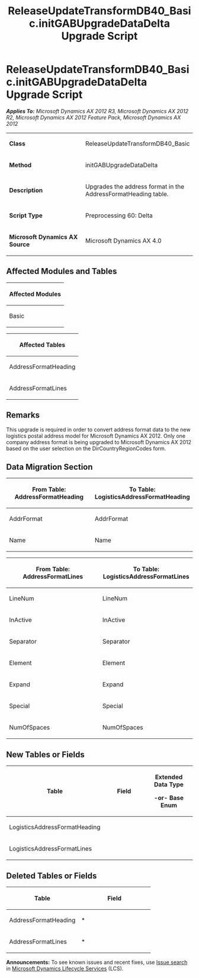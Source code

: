 ﻿---
title: ReleaseUpdateTransformDB40_Basic.initGABUpgradeDataDelta Upgrade Script
TOCTitle: ReleaseUpdateTransformDB40_Basic.initGABUpgradeDataDelta Upgrade Script
ms:assetid: ae883aef-044c-5aeb-d9c1-fff17815bb8d
ms:mtpsurl: https://msdn.microsoft.com/en-us/library/JJ686546(v=AX.60)
ms:contentKeyID: 49710501
ms.date: 05/18/2015
mtps_version: v=AX.60
---

# ReleaseUpdateTransformDB40\_Basic.initGABUpgradeDataDelta Upgrade Script 


_**Applies To:** Microsoft Dynamics AX 2012 R3, Microsoft Dynamics AX 2012 R2, Microsoft Dynamics AX 2012 Feature Pack, Microsoft Dynamics AX 2012_

<table>
<colgroup>
<col style="width: 50%" />
<col style="width: 50%" />
</colgroup>
<tbody>
<tr class="odd">
<td><p><strong>Class</strong></p></td>
<td><p>ReleaseUpdateTransformDB40_Basic</p></td>
</tr>
<tr class="even">
<td><p><strong>Method</strong></p></td>
<td><p>initGABUpgradeDataDelta</p></td>
</tr>
<tr class="odd">
<td><p><strong>Description</strong></p></td>
<td><p>Upgrades the address format in the AddressFormatHeading table.</p></td>
</tr>
<tr class="even">
<td><p><strong>Script Type</strong></p></td>
<td><p>Preprocessing 60: Delta</p></td>
</tr>
<tr class="odd">
<td><p><strong>Microsoft Dynamics AX Source</strong></p></td>
<td><p>Microsoft Dynamics AX 4.0</p></td>
</tr>
</tbody>
</table>


## Affected Modules and Tables

<table>
<colgroup>
<col style="width: 100%" />
</colgroup>
<thead>
<tr class="header">
<th><p>Affected Modules</p></th>
</tr>
</thead>
<tbody>
<tr class="odd">
<td><p>Basic</p></td>
</tr>
</tbody>
</table>


<table>
<colgroup>
<col style="width: 100%" />
</colgroup>
<thead>
<tr class="header">
<th><p>Affected Tables</p></th>
</tr>
</thead>
<tbody>
<tr class="odd">
<td><p>AddressFormatHeading</p></td>
</tr>
<tr class="even">
<td><p>AddressFormatLines</p></td>
</tr>
</tbody>
</table>


## Remarks

This upgrade is required in order to convert address format data to the new logistics postal address model for Microsoft Dynamics AX 2012. Only one company address format is being upgraded to Microsoft Dynamics AX 2012 based on the user selection on the DirCountryRegionCodes form.

## Data Migration Section

<table>
<colgroup>
<col style="width: 50%" />
<col style="width: 50%" />
</colgroup>
<thead>
<tr class="header">
<th><p>From Table: AddressFormatHeading</p></th>
<th><p>To Table: LogisticsAddressFormatHeading</p></th>
</tr>
</thead>
<tbody>
<tr class="odd">
<td><p>AddrFormat</p></td>
<td><p>AddrFormat</p></td>
</tr>
<tr class="even">
<td><p>Name</p></td>
<td><p>Name</p></td>
</tr>
</tbody>
</table>


<table>
<colgroup>
<col style="width: 50%" />
<col style="width: 50%" />
</colgroup>
<thead>
<tr class="header">
<th><p>From Table: AddressFormatLines</p></th>
<th><p>To Table: LogisticsAddressFormatLines</p></th>
</tr>
</thead>
<tbody>
<tr class="odd">
<td><p>LineNum</p></td>
<td><p>LineNum</p></td>
</tr>
<tr class="even">
<td><p>InActive</p></td>
<td><p>InActive</p></td>
</tr>
<tr class="odd">
<td><p>Separator</p></td>
<td><p>Separator</p></td>
</tr>
<tr class="even">
<td><p>Element</p></td>
<td><p>Element</p></td>
</tr>
<tr class="odd">
<td><p>Expand</p></td>
<td><p>Expand</p></td>
</tr>
<tr class="even">
<td><p>Special</p></td>
<td><p>Special</p></td>
</tr>
<tr class="odd">
<td><p>NumOfSpaces</p></td>
<td><p>NumOfSpaces</p></td>
</tr>
</tbody>
</table>


## New Tables or Fields

<table>
<colgroup>
<col style="width: 33%" />
<col style="width: 33%" />
<col style="width: 33%" />
</colgroup>
<thead>
<tr class="header">
<th><p>Table</p></th>
<th><p>Field</p></th>
<th><p>Extended Data Type</p>
<p>-or- Base Enum</p></th>
</tr>
</thead>
<tbody>
<tr class="odd">
<td><p>LogisticsAddressFormatHeading</p></td>
<td><p></p></td>
<td><p></p></td>
</tr>
<tr class="even">
<td><p>LogisticsAddressFormatLines</p></td>
<td><p></p></td>
<td><p></p></td>
</tr>
</tbody>
</table>


## Deleted Tables or Fields

<table>
<colgroup>
<col style="width: 50%" />
<col style="width: 50%" />
</colgroup>
<thead>
<tr class="header">
<th><p>Table</p></th>
<th><p>Field</p></th>
</tr>
</thead>
<tbody>
<tr class="odd">
<td><p>AddressFormatHeading</p></td>
<td><p>*</p></td>
</tr>
<tr class="even">
<td><p>AddressFormatLines</p></td>
<td><p>*</p></td>
</tr>
</tbody>
</table>

  
**Announcements:** To see known issues and recent fixes, use [Issue search](http://go.microsoft.com/fwlink/?linkid=389258) in [Microsoft Dynamics Lifecycle Services](http://go.microsoft.com/fwlink/?linkid=306505) (LCS).

